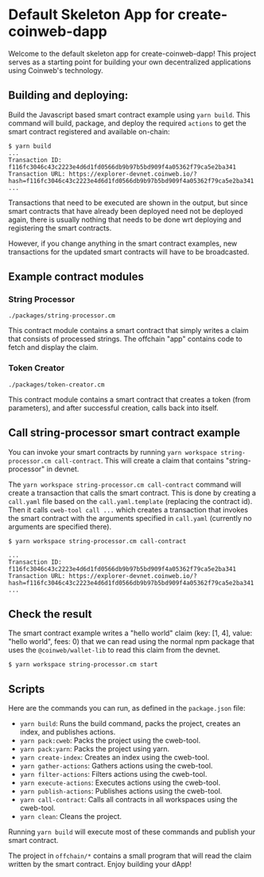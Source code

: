 # Default Skeleton App for create-coinweb-dapp

Welcome to the default skeleton app for create-coinweb-dapp! This project
serves as a starting point for building your own decentralized applications
using Coinweb's technology.

## Building and deploying:

Build the Javascript based smart contract example using `yarn build`. This
command will build, package, and deploy the required `actions` to get the smart
contract registered and available on-chain:

```
$ yarn build
...
Transaction ID:  f116fc3046c43c2223e4d6d1fd0566db9b97b5bd909f4a05362f79ca5e2ba341
Transaction URL: https://explorer-devnet.coinweb.io/?hash=f116fc3046c43c2223e4d6d1fd0566db9b97b5bd909f4a05362f79ca5e2ba341
...
```

Transactions that need to be executed are shown in the output, but since smart
contracts that have already been deployed need not be deployed again, there is
usually nothing that needs to be done wrt deploying and registering the smart
contracts.

However, if you change anything in the smart contract examples, new transactions
for the updated smart contracts will have to be broadcasted.

## Example contract modules

### String Processor

```
./packages/string-processor.cm
```

This contract module contains a smart contract that simply writes a claim that consists of processed strings. The offchain "app" contains code to fetch and display the claim.

### Token Creator

```
./packages/token-creator.cm
```

This contract module contains a smart contract that creates a token (from parameters),
and after successful creation, calls back into itself.

## Call string-processor smart contract example

You can invoke your smart contracts by running `yarn workspace string-processor.cm
call-contract`. This will create a claim that contains "string-processor" in devnet.

The `yarn workspace string-processor.cm call-contract` command will create a
transaction that calls the smart contract. This is done by creating a
`call.yaml` file based on the `call.yaml.template` (replacing the contract id).
Then it calls `cweb-tool call ...` which creates a transaction that invokes the
smart contract with the arguments specified in `call.yaml` (currently no
arguments are specified there).

```
$ yarn workspace string-processor.cm call-contract

...
Transaction ID:  f116fc3046c43c2223e4d6d1fd0566db9b97b5bd909f4a05362f79ca5e2ba341
Transaction URL: https://explorer-devnet.coinweb.io/?hash=f116fc3046c43c2223e4d6d1fd0566db9b97b5bd909f4a05362f79ca5e2ba341
...
```

## Check the result

The smart contract example writes a "hello world" claim (key: [1, 4], value:
"hello world", fees: 0) that we can read using the normal npm package that uses
the `@coinweb/wallet-lib` to read this claim from the devnet.

```
$ yarn workspace string-processor.cm start
```

## Scripts

Here are the commands you can run, as defined in the `package.json` file:

- `yarn build`: Runs the build command, packs the project, creates an index, and publishes actions.
- `yarn pack:cweb`: Packs the project using the cweb-tool.
- `yarn pack:yarn`: Packs the project using yarn.
- `yarn create-index`: Creates an index using the cweb-tool.
- `yarn gather-actions`: Gathers actions using the cweb-tool.
- `yarn filter-actions`: Filters actions using the cweb-tool.
- `yarn execute-actions`: Executes actions using the cweb-tool.
- `yarn publish-actions`: Publishes actions using the cweb-tool.
- `yarn call-contract`: Calls all contracts in all workspaces using the cweb-tool.
- `yarn clean`: Cleans the project.

Running `yarn build` will execute most of these commands and publish your smart contract.

The project in `offchain/*` contains a small program that will read the claim written by the smart contract. Enjoy building your dApp!
